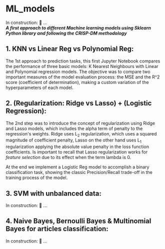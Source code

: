 # ML_models 
In construction: :construction_worker:  ...  
<em>**A first approach to different Machine learning models using Sklearn Python library and following the CRISP-DM methodology**</em>

## 1. KNN vs Linear Reg vs Polynomial Reg:
The 1st approach to prediction tasks, this first Jupyter Notebook compares the performance of three basic models: K Nearest Neighbours with Linear and Polynomial regression models. The objective was to compare two important measures of the model evaluation process: the MSE and the R^2 score (coefficient of determination), making a custom variation of the hyperparameters of each model. 

## 2. (Regularization: Ridge vs Lasso) + (Logistic Regression):
The 2nd step was to introduce the concept of regularization using Ridge and Lasso models, which includes the alpha term of penalty to the regression's weights. Ridge uses L<sub>2</sub> regularization, which uses a squared magnitude of coefficient penalty, Lasso on the other hand uses L<sub>1</sub> regularization applying the absolute value penalty in the loss function coefficients. Is important to recall that Lasso regularization works for <em>feature selection</em> due to its effect when the term lambda is 0. 

At the end we implement a Logistic Reg model to accomplish a binary classification task, showing the classic Precision/Recall trade-off in the training process of the model. 

## 3. SVM with unbalanced data:
In construction: :construction_worker:  ...  

## 4. Naive Bayes, Bernoulli Bayes & Multinomial Bayes for articles classification:
In construction: :construction_worker:  ...  
